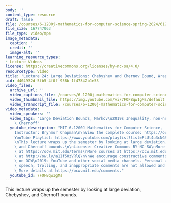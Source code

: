```yaml
---
body: ''
content_type: resource
draft: false
file: /courses/6-1200j-mathematics-for-computer-science-spring-2024/61200-sp24-lecture24-2024may14_360p_16_9.mp4
file_size: 167747063
file_type: video/mp4
image_metadata:
  caption: ''
  credit: ''
  image-alt: ''
learning_resource_types:
- Lecture Videos
license: https://creativecommons.org/licenses/by-nc-sa/4.0/
resourcetype: Video
title: 'Lecture 24: Large Deviations: Chebyshev and Chernov Bound, Wrap Up'
uid: d404932d-5fb5-4f0f-958b-1f47342b1e53
video_files:
  archive_url: ''
  video_captions_file: /courses/6-1200j-mathematics-for-computer-science-spring-2024/1bwye_z5tzn8HswB_AidRs-RPvG2Am-MH_transcript.webvtt
  video_thumbnail_file: https://img.youtube.com/vi/7FOFBqw1gMs/default.jpg
  video_transcript_file: /courses/6-1200j-mathematics-for-computer-science-spring-2024/1bwye_z5tzn8HswB_AidRs-RPvG2Am-MH_transcript.pdf
video_metadata:
  video_speakers: ''
  video_tags: "Large Deviation Bounds, Markov\u2019s Inequality, non-negativity, Chebyshev,\
    \ Chernoff"
  youtube_description: "MIT 6.1200J Mathematics for Computer Science,  Spring 2024\n\
    Instructor: Brynmor Chapman\n\nView the complete course: https://ocw.mit.edu/courses/6-1200j-mathematics-for-computer-science-spring-2024/\n\
    YouTube Playlist: https://www.youtube.com/playlist?list=PLUl4u3cNGP61VNvICqk2HXJTonnKgAc9d\n\
    \nThis lecture wraps up the semester by looking at large deviation, Chebyshev,\
    \ and Chernoff bounds.\n\nLicense: Creative Commons BY-NC-SA\nMore information\
    \ at https://ocw.mit.edu/terms\nMore courses at https://ocw.mit.edu\nSupport OCW\
    \ at http://ow.ly/a1If50zVRlQ\n\nWe encourage constructive comments and discussion\
    \ on OCW\u2019s YouTube and other social media channels. Personal attacks, hate\
    \ speech, trolling, and inappropriate comments are not allowed and may be removed.\
    \ More details at https://ocw.mit.edu/comments."
  youtube_id: 7FOFBqw1gMs
---
```

This lecture wraps up the semester by looking at large deviation, Chebyshev, and Chernoff bounds.